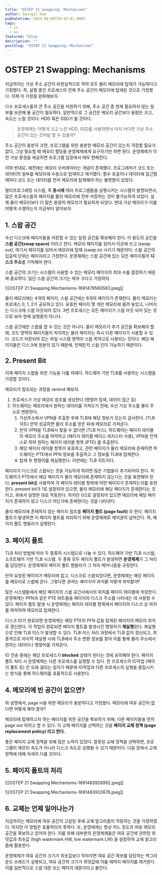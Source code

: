 ```yaml
---
title: "OSTEP 21 Swapping: Mechanisms"
author: Seungil Kim
pubDatetime: 2023-08-08T10:42:41.000Z
tags:
  - cs
  - os
featured: false
description: ""
postSlug: "OSTEP 21 Swapping: Mechanisms"
---
```

# OSTEP 21 Swapping: Mechanisms

지금까지는 가상 주소 공간이 비현실적으로 작아 모두 물리 메모리에 탑재가 가능하다고 가정했다. 즉, 실행 중인 프로세스의 전체 주소 공간이 메모리에 탑재된 것으로 가정했다. 이제 이 가정을 완화해보자.

다수 프로세스들의 큰 주소 공간을 지원하기 위해, 주소 공간 중 현재 필요하지 않는 일부를 보관해 둘 공간이 필요하다. 일반적으로 그 공간은 메모리 공간보다 용량은 크고, 속도는 느릴 것이다. HDD 혹은 SSD가 될 것이다.

> 운영체제는 어떻게 크고 느린 HDD, SSD를 사용하면서 마치 커다란 가상 주소 공간이 있는 것처럼 할 수 있을까?

주소 공간이 충분히 크면, 프로그램을 위한 충분한 메모리 공간이 있는지 걱정할 필요가 없다, 그냥 필요할 때 메모리 할당을 운영체제에게 요구하기만 하면 된다. 운영체제가 이런 가상 환경을 제공하면 프로그램 입장에서 매우 편해진다.

이와 반대로, 예전에는 메모리 오버레이라는 개념이 존재했다. 프로그래머가 코드 또는 데이터의 일부를 메모리에 수동으로 탑재하고 제거했다. 함수 호출이나 데이터에 접근할 때마다 코드 또는 데이터를 먼저 메모리에 탑재해야 하는 불편함이 있었다.

멀티프로그래밍 시스템, 즉 **동시에** 여러 프로그램들을 실행시키는 시스템이 발명되면서, 많은 프로세스들의 페이지를 물리 메모리에 전부 저장하는 것이 불가능하게 되었다. 실제 물리 메모리보다 더 많은 용량의 메모리가 필요하게 되었다. 현대 가상 메모리가 이를 어떻게 수행하는지 지금부터 알아보자. 

## 1. 스왑 공간

우선 디스크에 페이지들을 저장할 수 있는 일정 공간을 확보해야 한다. 이 용도의 공간을 **스왑 공간(swap space)** 이라고 한다. 메모리 페이지를 읽어서 이곳에 쓰고 *(swap out)*, 여기서 페이지를 읽어서 메모리에 탑재 *(swap in)* 시키기 때문이다. 스왑 공간의 입출력 단위는 페이지라고 가정한다. 운영체제는 스왑 공간에 있는 모든 페이지들의 **디스크 주소**를 기억해야 한다.

스왑 공간의 크기는 시스템이 사용할 수 있는 메모리 페이지의 최대 수를 결정하기 때문에 중요하다. 일단 스왑 공간의 크기는 매우 크다고 가정하자.

![[OSTEP 21 Swapping Mechanisms-1691479560583.jpeg]]

물리 메모리에는 4개의 페이지, 스왑 공간에는 8개의 페이지가 존재한다. 물리 메모리는 프로세스 0, 1, 2가 공유하고 있다. 유효한 페이지 몇 개만 메모리에 올려 놓았고, 나머지는 디스크에 스왑 아웃되어 있다. 3번 프로세스는 모든 페이지가 스왑 아웃 되어 있는 것으로 보아 현재 실행중이 아니다.

스왑 공간에만 스왑을 할 수 있는 것은 아니다. 물리 메모리가 추가 공간을 확보해야 할 때, 코드 영역의 페이지들이 차지하는 물리 페이지는 즉시 다른 페이지가 사용할 수 있다. 코드가 저장되어 있는 파일 시스템 영역이 스왑 목적으로 사용되는 것이다. 해당 페이지들은 디스크에 원본이 있기 때문에, 언제든지 스왑 인이 가능하기 때문이다.

## 2. Present Bit 

이제 페이지 스왑을 위한 기능을 다룰 차례다. 하드웨어 기반 TLB를 사용하는 시스템을 가정할 것이다.

메모리가 참조되는 과정을 remind 해보자. 
1. 프로세스가 가상 메모리 참조를 생성한다 (명령어 탑재, 데이터 접근 등)
2. 하드웨어는 메모리에서 원하는 데이터를 가져오기 전에, 우선 가상 주소를 물리 주소로 변환한다. 
    1. 가상주소에서 VPN을 추출한 후에 TLB에 해당 정보가 있는지 검사한다. (TLB 히트) 만약 성공하면 물리 주소를 얻은 뒤에 메모리로 가져온다.
    2. 만약 VPN을 TLB에서 찾을 수 없다면 (TLB 미스), 하드웨어는 페이지 테이블의 메모리 주소를 파악하고 (페이지 테이블 베이스 레지스터 사용), VPN을 인덱스로 하여 원하는 페이지 테이블 항목 (PTE) 를 추출한다. 
    3. 해당 페이지 테이블 항목이 유효하고, 관련 페이지가 물리 메모리에 존재하면 하드웨어는 PTE에서 PFN 정보를 추출하고 그 정보를 TLB에 탑재한다.
    4. 탑재 후 명령어를 재실행한다. 이번에는 TLB 히트이다.

페이지가 디스크로 스왑되는 것을 가능하게 하려면 많은 기법들이 추가되어야 한다.
하드웨어가 PTE에서 해당 페이지가 물리 메모리에 존재하지 않는다는 것을 표현해야 한다. **present bit**를 사용하여 각 페이지 테이블 항복에 어떤 페이지가 존재하는지를 표현한다. present bit가 1로 설정되어 있으면, 물리 메모리에 해당 페이지가 존재한다는 것이고, 위에서 설명한 대로 작동한다. 하지만 0으로 설정되어 있으면 메모리에 해당 페이지가 존재하지 않고 디스크 어딘가에 존재한다는 것을 나타낸다.

물리 메모리에 존재하지 않는 페이지 참조를 **페이지 폴트 (page fault)** 라 한다. 페이지 폴트가 발생하면 이 페이지 폴트를 처리하기 위해 운영체제로 제어권이 넘어간다. 즉, 페이지 폴트 핸들러가 실행된다. 

## 3. 페이지 폴트

TLB 처리 방법에 따라 두 종류의 시스템으로 나눌 수 있다. 하드웨어 기반 TLB 시스템, 소프트웨어 기반 TLB 시스템. 두 종류 모두 페이지 폴트가 발생하면 **운영체제**가 그 처리를 담당한다. 운영체제의 페이지 폴트 핸들러가 그 처리 메커니즘을 규정한다.

만약 요청된 페이지가 메모리에 없고, 디스크로 스왑되었다면, 운영체제는 해당 페이지를 메모리로 스왑해 온다. 그렇다면 *원하는 페이지의 위치를 어떻게 파악할까?*

많은 시스템들에서 해당 페이지의 스왑 공간사에서의 위치를 페이지 테이블에 저장한다. 운영체제는 PFN과 같은 PTE 비트들을 페이지의 디스크 주소를 나타내는 데 사용할 수 있다. 페이지 폴트 발생 시 운영체제는 페이지 테이블 항목에서 페이지의 디스크 상 위치를 파악하여 메모리로 탑재한다. 

디스크 IO가 완료되면 운영체제는 해당 PTE의 PFN 값을 탑재된 페이지의 메모리 위치로 갱신한다. 이 작업이 완료되면 페이지 폴트를 발생시킨 명령어가 **재실행**된다. 재실행으로 인해 TLB 미스가 발생할 수 있다. TLB 미스 처리 과정에서 TLB 값이 갱신되고, 최종적으로 마지막 재실행 시에 TLB에서 주소 변환 정보를 찾아 이를 통해 물리 주소에서 원하는 데이터나 명령어를 가져온다. 

IO 전송 중에는 해당 프로세스가 **blocked** 상태가 된다는 것에 유의해야 한다. 페이지 폴트 처리 시 운영체제는 다른 프로세스를 실행할 수 있다. 한 프로세스의 IO작업 (페이지 폴트 등) 은 오래 걸리는 일이기 때문에 IO작업과 다른 프로세스의 실행을 중첩시키는 방식을 통해 하드웨어를 효율적으로 사용한다. 

## 4. 메모리에 빈 공간이 없으면?

위 설명에서, page in을 위한 메모리가 충분하다고 가정했다. 메모리에 여유 공간이 없다면 어떻게 해야 할까?

메모리에 탑재하고자 하는 페이지를 위한 공간을 확보하기 위해, 다른 페이지들을 먼저 page out 하려고 할 수 있다. 이 교체 페이지를 선택하는 것을 **페이지 교체 정책 (page replacement policy) 라고 한다.** 

좋은 페이지 교체 정책을 위해 많은 노력이 있었다. 잘못된 교체 정책을 선택하면, 프로그램이 메모리 속도가 아니라 디스크 속도로 실행될 수 있기 때문이다. 다음 장에서 교체 정책에 대해 자세히 다룰 것이다.

## 5. 페이지 폴트의 처리

![[OSTEP 21 Swapping Mechanisms-1691483926992.jpeg]]

![[OSTEP 21 Swapping Mechanisms-1691483933676.jpeg]]

## 6. 교체는 언제 일어나는가

지금까지는 메모리에 여유 공간이 고갈된 후에 교체 알고리즘이 작동하는 것을 가정하였다. 하지만 이 방법은 효율적이지 못하다. 또, 운영체제는 항상 어느 정도의 여유 메모리 공간을 확보하고 있어야 한다. 이를 위해 대부분의 운영체제들은 여유 공간에 관련된 최댓값과 최솟값 (high watermark HW, low watermark LW) 을 설정하여 교체 알고리즘에 활용한다.

운영체제가 여유 공간의 크기가 최솟값보다 작아지면 여유 공간 확보를 담당하는 백그라운드 쓰레드가 실행되고, 여유 공간의 크기가 최댓값에 이를 때까지 페이지를 제거한다. 이를 일반적으로 스왑 데몬 또는 페이지 데몬이라고 불린다.
